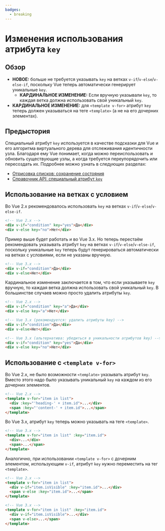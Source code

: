 ```yaml
---
badges:
  - breaking
---
```


# Изменения использования атрибута `key` <MigrationBadges :badges="$frontmatter.badges" />

## Обзор

- **НОВОЕ:** больше не требуется указывать `key` на ветках `v-if`/`v-else`/`v-else-if`, поскольку Vue теперь автоматически генерирует уникальные `key`.
  - **КАРДИНАЛЬНОЕ ИЗМЕНЕНИЕ:** Если вручную указывали `key`, то каждая ветка должна использовать свой уникальный `key`.
- **КАРДИНАЛЬНОЕ ИЗМЕНЕНИЕ:** для `<template v-for>` атрибут `key` теперь должен указываться на теге `<template>` (а не на его дочерних элементах).

## Предыстория

Специальный атрибут `key` используется в качестве подсказки для Vue и его алгоритма виртуального дерева для отслеживания идентичности узла. Благодаря ему Vue понимает, когда можно переиспользовать и обновить существующие узлы, а когда требуется переупорядочить или пересоздать их. Подробнее можно узнать в следующих разделах:

- [Отрисовка списков: сохранение состояния](../list.md#сохранение-состояния)
- [Справочник API: специальный атрибут `key`](../../api/special-attributes.md#key)

## Использование на ветках с условием

Во Vue 2.x рекомендовалось использовать `key` на ветках `v-if`/`v-else`/`v-else-if`.

```html
<!-- Vue 2.x -->
<div v-if="condition" key="yes">Да</div>
<div v-else key="no">Нет</div>
```

Пример выше будет работать и во Vue 3.x. Но теперь перестаём рекомендовать указывать атрибут `key` на ветках `v-if`/`v-else`/`v-else-if`, поскольку уникальные `key` теперь будут генерироваться автоматически на ветках с условиями, если не указаны вручную.

```html
<!-- Vue 3.x -->
<div v-if="condition">Да</div>
<div v-else>Нет</div>
```

Кардинальное изменение заключается в том, что если указываете `key` вручную, то каждая ветка должна использовать свой уникальный `key`. В большинстве случаев можно просто удалить атрибуты `key`.

```html
<!-- Vue 2.x -->
<div v-if="condition" key="a">Да</div>
<div v-else key="a">Нет</div>

<!-- Vue 3.x (рекомендуется: удалить атрибуты key) -->
<div v-if="condition">Да</div>
<div v-else>Нет</div>

<!-- Vue 3.x (альтернатива: убедиться в уникальности атрибутов key) -->
<div v-if="condition" key="yes">Да</div>
<div v-else key="no">Нет</div>
```

## Использование с `<template v-for>`

Во Vue 2.x, не было возможности `<template>` указывать атрибут `key`. Вместо этого надо было указывать уникальный `key` на каждом из его дочерних элементов.

```html
<!-- Vue 2.x -->
<template v-for="item in list">
  <div :key="'heading-' + item.id">...</div>
  <span :key="'content-' + item.id">...</span>
</template>
```

Во Vue 3.x, атрибут `key` теперь можно указывать на теге `<template>`.

```html
<!-- Vue 3.x -->
<template v-for="item in list" :key="item.id">
  <div>...</div>
  <span>...</span>
</template>
```

Аналогично, при использовании `<template v-for>` с дочерним элементом, использующим `v-if`, атрибут `key` нужно переместить на тег `<template>`.

```html
<!-- Vue 2.x -->
<template v-for="item in list">
  <div v-if="item.isVisible" :key="item.id">...</div>
  <span v-else :key="item.id">...</span>
</template>

<!-- Vue 3.x -->
<template v-for="item in list" :key="item.id">
  <div v-if="item.isVisible">...</div>
  <span v-else>...</span>
</template>
```
